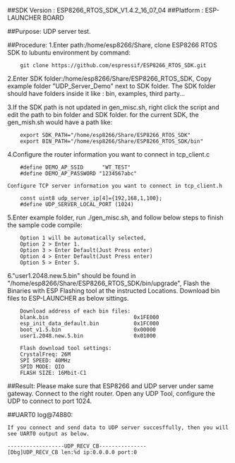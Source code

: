 ##SDK Version : ESP8266_RTOS_SDK_V1.4.2_16_07_04
##Platform : ESP-LAUNCHER BOARD

##Purpose:
UDP server test.

##Procedure:
1.Enter path:/home/esp8266/Share, clone ESP8266 RTOS SDK to lubuntu environment by command: 
       
		git clone https://github.com/espressif/ESP8266_RTOS_SDK.git 
	   
2.Enter SDK folder:/home/esp8266/Share/ESP8266_RTOS_SDK, Copy example folder "UDP_Server_Demo" next to SDK folder. The SDK folder should have folders inside it like : bin, examples, third party...

3.If the SDK path is not updated in gen_misc.sh, right click the script and edit the path to bin folder and SDK folder. for the current SDK, the gen_mish.sh would have a path like:
       
		export SDK_PATH="/home/esp8266/Share/ESP8266_RTOS_SDK"
		export BIN_PATH="/home/esp8266/Share/ESP8266_RTOS_SDK/bin"
	   
4.Configure the router information you want to connect in tcp_client.c

        #define DEMO_AP_SSID      "WT_TEST"
        #define DEMO_AP_PASSWORD "1234567abc"

    Configure TCP server information you want to connect in tcp_client.h

        const uint8 udp_server_ip[4]={192,168,1,100};
        #define UDP_SERVER_LOCAL_PORT (1024)

5.Enter example folder, run ./gen_misc.sh, and follow below steps to finish the sample code compile:
	
		Option 1 will be automatically selected, 
		Option 2 > Enter 1. 
		Option 3 > Enter Default(Just Press enter)
		Option 4 > Enter Default(Just Press enter)
		Option 5 > Enter 5.
	   
6."user1.2048.new.5.bin" should be found in "/home/esp8266/Share/ESP8266_RTOS_SDK/bin/upgrade", Flash the Binaries with ESP Flashing tool at the instructed Locations. Download bin files to ESP-LAUNCHER as below sittings.
		
		Download address of each bin files:
		blank.bin				            0x1FE000
		esp_init_data_default.bin			0x1FC000
		boot_v1.5.bin					    0x00000
		user1.2048.new.5.bin			    0x01000
		
		Flash download tool settings:
		CrystalFreq: 26M
		SPI SPEED: 40MHz
		SPID MODE: QIO
		FLASH SIZE: 16Mbit-C1
		
##Result:
Please make sure that ESP8266 and UDP server under same gateway. Connect to the right router. Open any UDP Tool, configure the UDP to connect to port 1024.

##UART0 log@74880:

	If you connect and send data to UDP server succesffully, then you will see UART0 output as below. 

	------------------UDP_RECV_CB---------------
	[Dbg]UDP_RECV_CB len:%d ip:0.0.0.0 port:0
	

